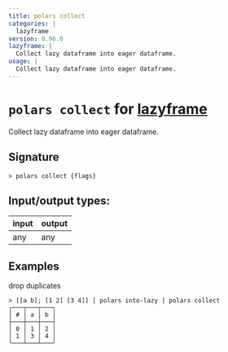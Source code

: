 ```yaml
---
title: polars collect
categories: |
  lazyframe
version: 0.96.0
lazyframe: |
  Collect lazy dataframe into eager dataframe.
usage: |
  Collect lazy dataframe into eager dataframe.
---
```

<!-- This file is automatically generated. Please edit the command in https://github.com/nushell/nushell instead. -->

# `polars collect` for [lazyframe](/commands/categories/lazyframe.md)

<div class='command-title'>Collect lazy dataframe into eager dataframe.</div>

## Signature

```> polars collect {flags} ```


## Input/output types:

| input | output |
| ----- | ------ |
| any   | any    |

## Examples

drop duplicates
```nu
> [[a b]; [1 2] [3 4]] | polars into-lazy | polars collect
╭───┬───┬───╮
│ # │ a │ b │
├───┼───┼───┤
│ 0 │ 1 │ 2 │
│ 1 │ 3 │ 4 │
╰───┴───┴───╯

```
